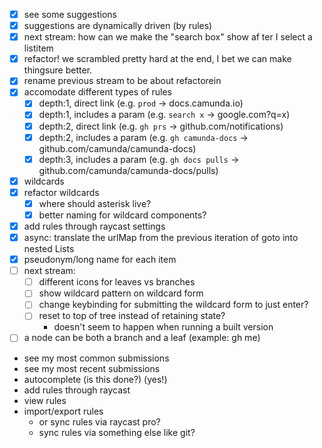 - [x] see some suggestions
- [x] suggestions are dynamically driven (by rules)
- [x] next stream: how can we make the "search box" show af ter I select a listitem
- [x] refactor! we scrambled pretty hard at the end, I bet we can make thingsure better.
- [x] rename previous stream to be about refactorein
- [x] accomodate different types of rules
  - [x] depth:1, direct link (e.g. `prod` -> docs.camunda.io)
  - [x] depth:1, includes a param (e.g. `search x` -> google.com?q=x)
  - [x] depth:2, direct link (e.g. `gh prs` -> github.com/notifications)
  - [x] depth:2, includes a param (e.g. `gh camunda-docs` -> github.com/camunda/camunda-docs)
  - [x] depth:3, includes a param (e.g. `gh docs pulls` -> github.com/camunda/camunda-docs/pulls)
- [x] wildcards
- [x] refactor wildcards
  - [x] where should asterisk live?
  - [x] better naming for wildcard components?
- [x] add rules through raycast settings
- [x] async: translate the urlMap from the previous iteration of goto into nested Lists
- [x] pseudonym/long name for each item
- [ ] next stream:
  - [ ] different icons for leaves vs branches
  - [ ] show wildcard pattern on wildcard form
  - [ ] change keybinding for submitting the wildcard form to just enter?
  - [ ] reset to top of tree instead of retaining state?
    - doesn't seem to happen when running a built version
- [ ] a node can be both a branch and a leaf (example: gh me)

* see my most common submissions
* see my most recent submissions
* autocomplete (is this done?) (yes!)
* add rules through raycast
* view rules
* import/export rules
  - or sync rules via raycast pro?
  - sync rules via something else like git?
